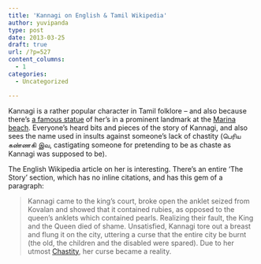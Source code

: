 ```yaml
---
title: 'Kannagi on English & Tamil Wikipedia'
author: yuvipanda
type: post
date: 2013-03-25
draft: true
url: /?p=527
content_columns:
  - 1
categories:
  - Uncategorized

---
```

Kannagi is a rather popular character in Tamil folklore &#8211; and also because there&#8217;s [a famous statue][1] of her&#8217;s in a prominent landmark at the [Marina beach][2]. Everyone&#8217;s heard bits and pieces of the story of Kannagi, and also sees the name used in insults against someone&#8217;s lack of chastity (பெரிய கண்ணகி இவ, castigating someone for pretending to be as chaste as Kannagi was supposed to be).

The English Wikipedia article on her is interesting. There&#8217;s an entire &#8216;The Story&#8217; section, which has no inline citations, and has this gem of a paragraph:

> Kannagi came to the king&#8217;s court, broke open the anklet seized from Kovalan and showed that it contained rubies, as opposed to the queen&#8217;s anklets which contained pearls. Realizing their fault, the King and the Queen died of shame. Unsatisfied, Kannagi tore out a breast and flung it on the city, uttering a curse that the entire city be burnt (the old, the children and the disabled were spared). Due to her utmost [Chastity][3], her curse became a reality.

 [1]: https://en.wikipedia.org/wiki/File:Statue_of_Kannagi.jpg
 [2]: https://en.wikipedia.org/wiki/Marina_Beach
 [3]: https://en.wikipedia.org/wiki/Chastity "Chastity"